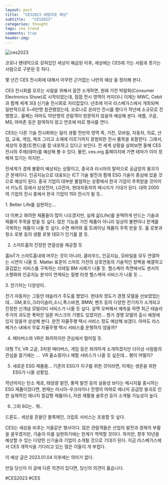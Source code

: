 ```yaml
---
layout: post
title:  "CES2023 내맘대로 예상"
subtitle:   "CES2023"
categories: thought
tags: ces trend
comments: true
header-img: 
---
```


![ces2023](https://youngsungson.github.io/assets/img/thought/20230103-thought-CES2023.jpg)
 
코로나 팬데믹으로 갖혀있던 세상이 해금된 이후, 
세상에는 CES에 가는 사람과 못가는 사람으로 구분된 듯 하다. 

몇 년간 CES 전시회에 대해서 아무런 근거없는 나만의 예상 을 정리해 본다.

CES 전시회를 모르는 사람을 위해서 잠깐 소개하면,
원래 가전 박람회(Consumer Electronics Show)로 시작되었는데, 점점 전시 영역이 커지더니 이제는 MWC, Cebit 과 함께 세계 3대 신기술 전시회로 자리잡았다. 년초에 미국 라스베가스에서 개최되며 일반적으로 5~6만명 참관했었는데, 코로나로 온라인 전시를 했다가 작년에 소규모로 진행했고.. 올해는 아마도 10만명의 관람객이 방문하지 않을까 예상해 본다. 애플, 구글, MS, 아마존 등은 참여하지 않고 연초에 따로 행사를 연다.  

CES는 다른 기술 전시회와는 달리 생활 전반의 영역 즉, 가전, 모바일, 자동차, 의료, 산업, 교육, 게임, 제조 그리고 소재에 이르기까지 광범위한 전시 품목을 포함한다. 그래서, 세상의 흐름(트랜드)를 잘 내포하고 있다고 보인다. 
전 세계 상황을 살펴보면 올해 CES 전시의 주제(테마)를 예상해 볼 수 있다. 물런, ces.org 홈페이지에 가면 테마가 이미 정해져 있기는 하지만… 

전세계가 경제 불황이 예상되는 상황이고, 중국과 러시아의 탈락으로 공급망의 붕괴가 큰 문제이다. 인공지능으로 대표되는 ICT 기술 발전과 함께 ESG 기술이 중심에 있을 것으로 예상이 된다. 중국 기업이 대부분 불참하는 상황에서 한국 기업이 주목받을 것이어서 키노트 등에서 삼성전자, LG전자, 현대자동차의 메시지가 기대가 된다. 대략 2000 여 기업의 전시 중에서 한국 기업이 150 전시가 될 듯.. 

1. Better Life를 실현하는…  

더 이쁘고 화려한 제품들이 많이 나오겠지만, 실제 삶(Life)를 윤택하게 만드는 기술과 제품이 주목을 받을 듯 싶다. 
많은 기능을 가진 제품이 아니라 일상의 불편이나 한계를 극복하는 제품이 나올 듯 싶다. 수면 케어와 홈 트레이닝 제품이 주목 받을 듯. 홈 로봇과 청소 로봇 등의 생활 로봇 데모가 인기를 끌 듯. 

2. 스마트홈의 진정한 연결성을 제공할 듯 

홈IoT가 스마트홈내에 머무는 것이 아니라, 클라우드, 인공지능, 모바일을 모두 연결하는 시연이 나올 듯. Matter 표준이 스마트 가전의 상호연동의 기술적인 장벽을 해결하고 끊김없는 서비스를 구독하는 리테일 BM 사례가 나올 듯. 헬스케어 측면에서도 센서의 소형화와 인공지능 분석이 연계되는 질병 타겟 헬스케어 서비스가 나올 듯 … 

3. 전기차는 다양성이.. 

전기 자동차는 그동안 테슬라가 주도를 했었다. 현대차 정도가 경쟁 모델을 선보였었는데… GM,포드,크라이슬러,소니,폭스바겐, BMW, 벤츠 등의 다양한 전기차가 소개되고 진정한 신개념 모빌리티 서비스가 나올 듯 싶다. 살짝 오버해서 예측을 하면 최근 테슬라 주가의 과도한 폭락은 일론 머스크의 기행도 있겠지만… 뭔가 경쟁 모델의 출시 예정에 있지 않을까 상상해 본다. 완전 자율주행 택시 서비스 정도 예상해 보겠다. 아마도 라스베가스 내에서 무료 자율주행 택시 서비스를 운행하지 않을까?  

4. 메타버스와 VR은 화려하지만 관심에서 멀어질 듯. 

대형 TV, VR 고글, 3차원 메타버스, 게임 등은 화려하게 소개하겠지만 더이상 사람들의 관심을 끌기에는 …  VR 홈쇼핑이나 체험 서비스가 나올 듯 싶은데… 평이 어떨지? 

5. 새로운 ESG 제품들… 기존의 ESG가 지구를 위한 것이라면, 이제는 생존을 위한 ESG가 나올 상황임. 

작년까지는 탄소 제로, 태양광 발전, 풍력 발전 등의 실용성 보다는 메시지를 중시하는 ESG 제품이었다면, 현재는 러시아-우크라이나 전쟁의 여파로 에너지 공급망 붕괴로 인한 실제적인 에너지 절감형 제품이나, 자원 재활용 솔루션 등이 소개될 가능성이 높다. 

6. 그외 6G는.. 뭐.. 

드론도.. 
세상을 흔들던 블록체인, 크립토 서비스는 조용할 듯 싶다. 

CES는 세상을 비추는 거울같은 행사이다. 많은 관람객들은 산업의 발전과 경제의 부활을 꿈꾸겠지만, 기술이 이를 실현하기에는 한계가 역력할 것이다. 하지만, 향후 10년을 예상할 수 있는 다양한 신기술과 기업이 소개될 것으로 기대가 된다. 
지금 라스베가스에서 CES 개막식을 기다리고 있는 많은 이들이 개 부럽다. 

이 예상 글은 2023.01.04 이후에는 의미가 없다. 

만일 당신이 이 글에 다른 의견이 있다면, 당신의 의견이 옳습니다. 

#CES2023 #CES

